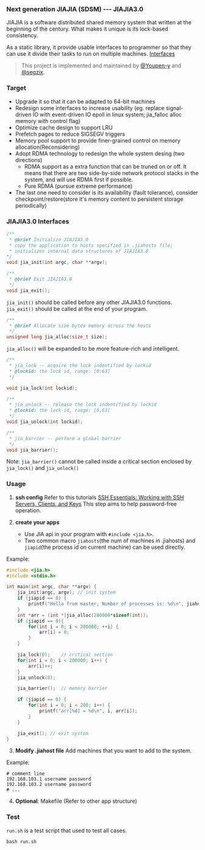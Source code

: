 ### Next generation JIAJIA (SDSM) --- JIAJIA3.0
JIAJIA is a software distributed shared memory system that written at the beginning of the century. What makes it unique is its lock-based consistency.

As a static library, it provide usable interfaces to programmer so that they can use it divide their tasks to run on multiple machines. [Interfaces](#jiajia30-interfaces)

> This project is implemented and maintained by [@Youpen-y](https://github.com/Youpen-y) and [@segzix](https://github.com/segzix).

### Target
- Upgrade it so that it can be adapted to 64-bit machines
- Redesign some interfaces to increase usability (eg. replace signal-driven IO with event-driven IO epoll in linux system; jia_falloc alloc memory with control flag)
- Optimize cache design to support LRU
- Prefetch pages to reduce SIGSEGV triggers
- Memory pool support to provide finer-grained control on memory allocation(Reconsidering)
- Adopt RDMA technology to redesign the whole system desing (two directions)
  - RDMA support as a extra function that can be truned on or off. It means that there are two side-by-side network protocol stacks in the system, and will use RDMA first if possible.
  - Pure RDMA (pursue extreme performance)
- The last one need to consider is its availability (fault tolerance), consider checkpoint/restore(store it's memory content to persistent storage periodically)

### JIAJIA3.0 Interfaces
```c
/**
 * @brief Initialize JIAJIA3.0
 * copy the application to hosts specified in .jiahosts file; 
 * initializes internal data structures of JIAJIA3.0
*/
void jia_init(int argc, char **argv);

/**
 * @brief Exit JIAJIA3.0
 */
void jia_exit();
```
`jia_init()` should be called before any other JIAJIA3.0 functions. \
`jia_exit()` should be called at the end of your program.
```c
/**
 * @brief Allocate size bytes memory across the hosts
 */
unsigned long jia_alloc(size_t size);

```
`jia_alloc()` will be expanded to be more feature-rich and intelligent.

```c
/**
 * jia_lock -- acquire the lock indentified by lockid
 * @lockid: the lock id, range: [0:63]
 */

void jia_lock(int lockid);
```

```c
/**
 * jia_unlock -- release the lock indentified by lockid
 * @lockid: the lock id, range: [0,63]
 */
void jia_unlock(int lockid);
```



```c
/**
 * jia_barrier -- perform a global barrier
 */
void jia_barrier();
```
Note: `jia_barrier()` cannot be called inside a critical section enclosed by `jia_lock()` and `jia_unlock()`

### Usage
1. **ssh config**
Refer to this tutorials [SSH Essentials: Working with SSH Servers, Clients, and Keys](https://www.digitalocean.com/community/tutorials/ssh-essentials-working-with-ssh-servers-clients-and-keys#allowing-root-access-for-specific-commands)
This step aims to help password-free operation.

2. **create your apps**
    - Use JIA api in your program with `#include <jia.h>`.
    - Two common macro `jiahosts`(the num of machines in .jiahosts) and `jiapid`(the process id on current machine) can be used directly.

Example:
```c
#include <jia.h>
#include <stdio.h>

int main(int argc, char **argv) {
    jia_init(argc, argv); // init system
    if (jiapid == 0) {
        printf("Hello from master, Number of processes is: %d\n", jiahosts);
    }
    int *arr = (int *)jia_alloc(200000*sizeof(int));
    if (jiapid == 0){
        for(int i = 0; i < 200000; ++i) {
            arr[i] = 0;
        }
    }

    jia_lock(0);    // critical section
    for(int i = 0; i < 200000; i++) {
        arr[i]++;
    }
    jia_unlock(0);

    jia_barrier();  // memory barrier

    if (jiapid == 0) {
        for(int i = 0; i < 200; i++) {
            printf("arr[%d] = %d\n", i, arr[i]);
        }
    }

    jia_exit(); // exit system
}
```

3. **Modify .jiahost file**
Add machines that you want to add to the system.

Example:
```
# comment line
192.168.103.1 username password
192.168.103.2 username password
# ...
```

4. **Optional**: Makefile (Refer to other app structure)


### Test
`run.sh` is a test script that used to test all cases.

```
bash run.sh
```